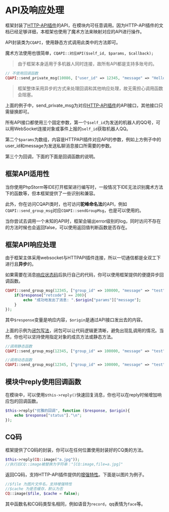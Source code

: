 # API及响应处理

框架封装了[HTTP-API插件](https://cqhttp.cc)的API，在模块内可任意调用。因为HTTP-API插件的文档已经足够详细，本框架也使用了魔术方法来映射对应的API进行操作。

API封装类为```CQAPI```，使用静态方式调用此类中的方法即可。

魔术方法使用也很简单，```CQAPI::对应API($self_id, $params, $callback);```

> 由于框架本身适用于多机器人同时连接，故所有API都是支持多账号的。

```php
// 不使用回调函数
CQAPI::send_private_msg(10086, ["user_id" => 12345, "message" => "Hello"]);
```

> 框架整体采用异步的方式来处理回调和其他响应处理，故无需担心调用函数会阻塞。

上面的例子中，send_private_msg为对应[HTTP-API插件](https://cqhttp.cc)的API接口，其他接口只需替换即可。

所有API接口都使用三个固定参数，第一个```$self_id```为发送的机器人的QQ号，可以用WebSocket连接对象或事件上报的```self_id```获取机器人QQ。

第二个```$params```为数组，内容是HTTPAPI插件对应API的参数，例如上方例子中的user_id和message为发送私聊消息接口所需要的参数。

第三个为回调，下面的下面是回调函数的说明。

## 框架API适用性

当你使用PhpStorm等IDE打开框架进行编写时，一般情况下IDE无法识别魔术方法下的函数等，但本框架提供了一些识别和兼容。

此外，你在访问CQAPI类时，也可访问**驼峰命名法**的API，例如```CQAPI::send_group_msg```对应```CQAPI::sendGroupMsg```，也是可以使用的。

当你尝试去调用一个未知的API时，框架会输出error级别的log，同时访问不存在的方法时候也会返回false，可以使用返回值判断函数是否存在。

## 框架API响应处理

由于框架主体采用websocket与HTTPAPI插件连接，所以一切通信都是全双工下进行且**异步**的。

如果需要在消息[响应状态码](https://cqhttp.cc/docs/4.6/#/API?id=%E5%93%8D%E5%BA%94%E8%AF%B4%E6%98%8E)后执行自己的代码，你可以使用框架提供的便捷异步回调函数。

```php
CQAPI::send_group_msg(12345, ["group_id" => 100000, "message" => "test"], function ($response, $origin){
    if($response["retcode"] == 200){
        echo "成功地发出了消息: ".$origin["params"]["message"];
    }
});
```

其中```$response```变量是响应内容，```$origin```是通过API接口发出去的内容。

上面的示例为[闭包写法](https://www.cnblogs.com/melonblog/archive/2013/05/01/3052611.html)，闭包可以让代码逻辑更清晰，避免出现乱调用的情况。当然，你也可以坚持使用指定对象的成员方法或静态方法。

```php
//调用静态函数
CQAPI::send_group_msg(12345, ["group_id" => 100000, "message" => "test"], "YourClass::yourMethodName");

//调用动态函数
CQAPI::send_group_msg(12345, ["group_id" => 100000, "message" => "test"], [$your_object, "yourMethodName"]);
```

## 模块中reply使用回调函数

在模块中，可以使用```$this->reply()```快速回复消息，你也可以在reply时候增加响应包的回调函数。

```php
$this->reply("优雅的回调", function ($response, $origin){
    echo $response["status"]."\n";
});
```

## CQ码

框架提供了CQ码的封装，你可以在任何位置使用封装好的CQ类的方法。

```php
$this->reply(CQ::image("a.jpg"));
//执行后CQ::image被替换为字符串："[CQ:image,file=a.jpg]"
```

返回CQ码，支持HTTP-API插件提供的[增强特性](https://cqhttp.cc/docs/4.6/#/CQCode?id=%E5%A2%9E%E5%BC%BA%E5%8A%9F%E8%83%BD%E5%88%97%E8%A1%A8)。下面是以图片为例子。

```php
//$file 为图片文件名，支持增强特性
//$cache 为是否缓存，默认为否
CQ::image($file, $cache = false);
```

其中函数名和CQ码类型名相同，例如语音为```record```，qq表情为```face```等。